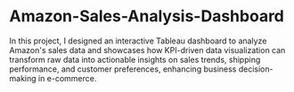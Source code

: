 # Amazon-Sales-Analysis-Dashboard
In this project, I designed an interactive Tableau dashboard to analyze Amazon's sales data and showcases how KPI-driven data visualization can transform raw data into actionable insights on sales trends, shipping performance, and customer preferences, enhancing business decision-making in e-commerce.
